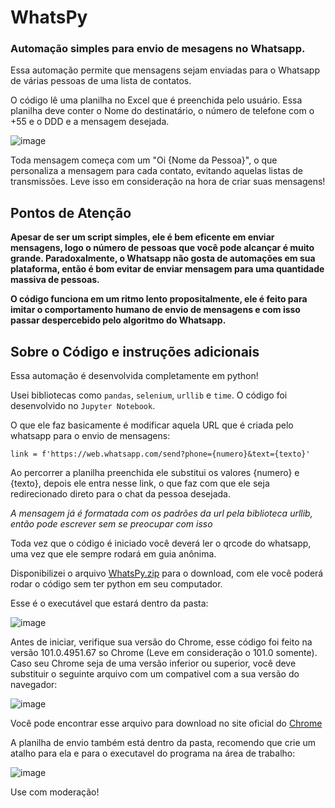 # WhatsPy
 
### Automação simples para envio de mesagens no Whatsapp.
 
Essa automação permite que mensagens sejam enviadas para o Whatsapp de várias pessoas de uma lista de contatos.
 
O código lê uma planilha no Excel que é preenchida pelo usuário. Essa planilha deve conter o Nome do destinatário, o número de telefone com o +55 e o DDD e a mensagem desejada.

![image](https://user-images.githubusercontent.com/65752974/170583747-13190b8a-96f5-40d4-89ca-e5f2e2ce8c1a.png)


Toda mensagem começa com um "Oi {Nome da Pessoa}", o que personaliza a mensagem para cada contato, evitando aquelas listas de transmissões. Leve isso em consideração na hora de criar suas mensagens!

## Pontos de Atenção

**Apesar de ser um script simples, ele é bem eficente em enviar mensagens, logo o número de pessoas que você pode alcançar é muito grande.
Paradoxalmente, o Whatsapp não gosta de automações em sua plataforma, então é bom evitar de enviar mensagem para uma quantidade massiva de pessoas.**

**O código funciona em um ritmo lento propositalmente, ele é feito para imitar o comportamento humano de envio de mensagens e com isso passar despercebido pelo algoritmo do Whatsapp.**

## Sobre o Código e instruções adicionais

Essa automação é desenvolvida completamente em python!

Usei bibliotecas como `pandas`, `selenium`, `urllib` e `time`. O código foi desenvolvido no `Jupyter Notebook`. 

O que ele faz basicamente é modificar aquela URL que é criada pelo whatsapp para o envio de mensagens:

```
link = f'https://web.whatsapp.com/send?phone={numero}&text={texto}'
```

Ao percorrer a planilha preenchida ele substitui os valores {numero} e {texto}, depois ele entra nesse link, o que faz com que ele seja redirecionado direto para o chat da pessoa desejada.

*A mensagem já é formatada com os padrões da url pela biblioteca urllib, então pode escrever sem se preocupar com isso*

Toda vez que o código é iniciado você deverá ler o qrcode do whatsapp, uma vez que ele sempre rodará em guia anônima.

Disponibilizei o arquivo [WhatsPy.zip](WhatsPy.zip) para o download, com ele você poderá rodar o código sem ter python em seu computador.

Esse é o executável que estará dentro da pasta: 

![image](https://user-images.githubusercontent.com/65752974/170586556-4c5bb604-ee73-4734-b750-a39e8e3da2b0.png)

Antes de iniciar, verifique sua versão do Chrome, esse código foi feito na versão 101.0.4951.67 so Chrome (Leve em consideração o 101.0 somente).
Caso seu Chrome seja de uma versão inferior ou superior, você deve substituir o seguinte arquivo com um compativel com a sua versão do navegador:

![image](https://user-images.githubusercontent.com/65752974/170586645-9c12c304-1975-45bb-a9fa-fe8bb5230064.png)

Você pode encontrar esse arquivo para download no site oficial do [Chrome](https://chromedriver.chromium.org/downloads)

A planilha de envio também está dentro da pasta, recomendo que crie um atalho para ela e para o executavel do programa na área de trabalho: 

![image](https://user-images.githubusercontent.com/65752974/170586681-9b12ae09-463e-454f-b3c8-72b46274c0f7.png)

Use com moderação!

